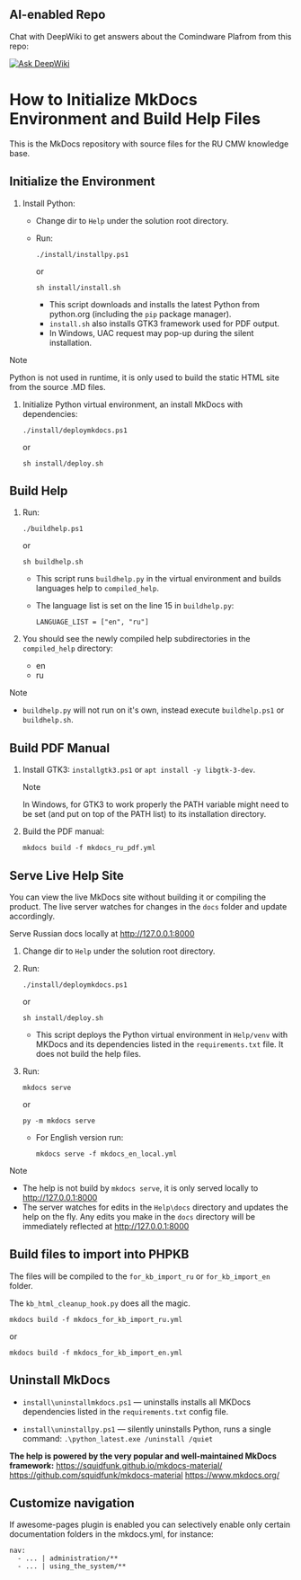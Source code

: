 ## AI-enabled Repo

Chat with DeepWiki to get answers about the Comindware Plafrom from this repo:

[![Ask DeepWiki](https://deepwiki.com/badge.svg)](https://deepwiki.com/arterm-sedov/cbap-mkdocs-ru)

# How to Initialize MkDocs Environment and Build Help Files

This is the MkDocs repository with source files for the RU CMW knowledge base.

## Initialize the Environment

1. Install Python:

   - Change dir to `Help` under the solution root directory.

   - Run:

        ``` shell
        ./install/installpy.ps1
        ```

        or

        ``` shell
        sh install/install.sh
        ```

        - This script downloads and installs the latest Python from python.org (including the `pip` package manager).
        - `install.sh` also installs GTK3 framework used for PDF output.
        - In Windows, UAC request may pop-up during the silent installation.

> [!NOTE]
> Python is not used in runtime, it is only used to build the static HTML site from the source .MD files.

1. Initialize Python virtual environment, an install MkDocs with dependencies:

    ``` shell
    ./install/deploymkdocs.ps1
    ```

    or

    ``` shell
    sh install/deploy.sh
    ```

## Build Help

1. Run:

    ``` shell
    ./buildhelp.ps1
    ```

    or

    ``` shell
    sh buildhelp.sh
    ```

   - This script runs `buildhelp.py` in the virtual environment and builds languages help to `compiled_help`.

   - The language list is set on the line 15 in `buildhelp.py`:

        `LANGUAGE_LIST = ["en", "ru"]`

2. You should see the newly compiled help subdirectories in the `compiled_help` directory:

   - en
   - ru

> [!NOTE]
>    * `buildhelp.py` will not run on it's own, instead execute `buildhelp.ps1` or `buildhelp.sh`.

## Build PDF Manual

1. Install GTK3: `installgtk3.ps1` or `apt install -y libgtk-3-dev`. 

    > [!NOTE]
    > In Windows, for GTK3 to work properly the PATH variable might need to be set (and put on top of the PATH list) to its installation directory.

2. Build the PDF manual:

    ``` shell
    mkdocs build -f mkdocs_ru_pdf.yml
    ```

## Serve Live Help Site

You can view the live MkDocs site without building it or compiling the product. The live server watches for changes in the `docs` folder and update accordingly.

Serve Russian docs locally at <http://127.0.0.1:8000>

1. Change dir to `Help` under the solution root directory.

2. Run:

    ``` shell
    ./install/deploymkdocs.ps1
    ```

    or

    ``` shell
    sh install/deploy.sh
    ```

    - This script deploys the Python virtual environment in `Help/venv` with MKDocs and its dependencies listed in the `requirements.txt` file. It does not build the help files.

3. Run:

    ``` shell
    mkdocs serve
    ```

    or  

    ``` shell
    py -m mkdocs serve
    ```

   - For English version run:

       ``` shell
       mkdocs serve -f mkdocs_en_local.yml

       ```

> [!NOTE]
>  * The help is not build by `mkdocs serve`, it is only served locally to <http://127.0.0.1:8000>
>  * The server watches for edits in the `Help\docs` directory and updates the help on the fly. Any edits you make in the `docs` directory will be immediately reflected at <http://127.0.0.1:8000>

## Build files to import into PHPKB

The files will be compiled to the `for_kb_import_ru` or `for_kb_import_en` folder.

The `kb_html_cleanup_hook.py` does all the magic.

``` shell
mkdocs build -f mkdocs_for_kb_import_ru.yml
```

or

``` shell
mkdocs build -f mkdocs_for_kb_import_en.yml
```

## Uninstall MkDocs

- `install\uninstallmkdocs.ps1` — uninstalls installs all MKDocs dependencies listed in the `requirements.txt` config file.

- `install\uninstallpy.ps1` — silently uninstalls Python, runs a single command: `.\python_latest.exe /uninstall /quiet`

**The help is powered by the very popular and well-maintained MkDocs framework:**
<https://squidfunk.github.io/mkdocs-material/>
<https://github.com/squidfunk/mkdocs-material>
<https://www.mkdocs.org/>

## Customize navigation

If awesome-pages plugin is enabled you can selectively enable only certain documentation folders in the mkdocs.yml, for instance:

```
nav:
  - ... | administration/**
  - ... | using_the_system/**
```
